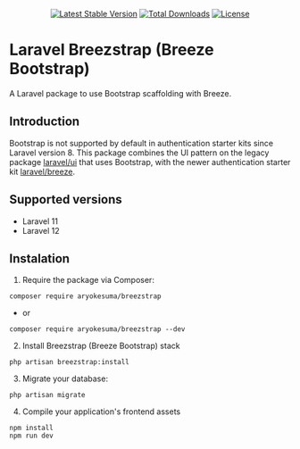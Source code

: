 <div align="center">

[![Latest Stable Version](http://poser.pugx.org/aryokesuma/breezstrap/v)](https://packagist.org/packages/aryokesuma/breezstrap)
[![Total Downloads](http://poser.pugx.org/aryokesuma/breezstrap/downloads)](https://packagist.org/packages/aryokesuma/breezstrap)
[![License](http://poser.pugx.org/aryokesuma/breezstrap/license)](https://packagist.org/packages/aryokesuma/breezstrap)

</div>

# Laravel Breezstrap (Breeze Bootstrap) 

A Laravel package to use Bootstrap scaffolding with Breeze.


## Introduction

Bootstrap is not supported by default in authentication starter kits since Laravel version 8. This package combines the UI pattern on the legacy package [laravel/ui](https://github.com/laravel/ui) that uses Bootstrap, with the newer authentication starter kit [laravel/breeze](https://github.com/laravel/breeze).

## Supported versions

* Laravel 11
* Laravel 12

## Instalation

1. Require the package via Composer:

```
composer require aryokesuma/breezstrap
```
* or
```
composer require aryokesuma/breezstrap --dev
```

2. Install Breezstrap (Breeze Bootstrap) stack

```
php artisan breezstrap:install
```

3. Migrate your database:

```
php artisan migrate
```

4. Compile your application's frontend assets

```
npm install
npm run dev
``` 
